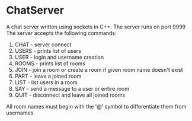 ChatServer
==========

A chat server written using sockets in C++. The server runs on port 9999
The server accepts the following commands: 

1. CHAT - server connect
2. USERS - prints list of users
3. USER <name> <password> - login and username creation
4. ROOMS - prints list of rooms
5. JOIN <room> - join a room or create a room if given room name doesn't exist
6. PART <room> - leave a joined room
7. LIST <room> - list users in a room
8. SAY <target> <length> <message> - send a message to a user or entire room
9. QUIT - disconnect and leave all joined rooms

All room names must begin with the '@' symbol to differentiate them from usernames
